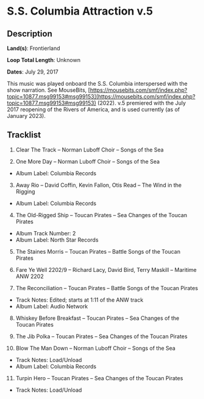 # S.S. Columbia Attraction v.5

## Description

**Land(s)**: Frontierland

**Loop Total Length**: Unknown

**Dates**: July 29, 2017

This music was played onboard the S.S. Columbia interspersed with the show narration. See MouseBits, [https://mousebits.com/smf/index.php?topic=10877.msg99153#msg99153](https://mousebits.com/smf/index.php?topic=10877.msg99153#msg99153) (2022). v.5 premiered with the July 2017 reopening of the Rivers of America, and is used currently (as of January 2023).

## Tracklist

1. Clear The Track – Norman Luboff Choir – Songs of the Sea


2. One More Day – Norman Luboff Choir – Songs of the Sea
- Album Label: Columbia Records

3. Away Rio – David Coffin, Kevin Fallon, Otis Read – The Wind in the Rigging
- Album Label: Columbia Records

4. The Old-Rigged Ship – Toucan Pirates – Sea Changes of the Toucan Pirates
- Album Track Number: 2
- Album Label: North Star Records

5. The Staines Morris – Toucan Pirates – Battle Songs of the Toucan Pirates


6. Fare Ye Well 2202/9 – Richard Lacy, David Bird, Terry Maskill – Maritime ANW 2202


7. The Reconciliation – Toucan Pirates – Battle Songs of the Toucan Pirates
- Track Notes: Edited; starts at 1:11 of the ANW track
- Album Label: Audio Network

8. Whiskey Before Breakfast – Toucan Pirates – Sea Changes of the Toucan Pirates


9. The Jib Polka – Toucan Pirates – Sea Changes of the Toucan Pirates


10. Blow The Man Down – Norman Luboff Choir – Songs of the Sea
- Track Notes: Load/Unload
- Album Label: Columbia Records

11. Turpin Hero – Toucan Pirates – Sea Changes of the Toucan Pirates
- Track Notes: Load/Unload

